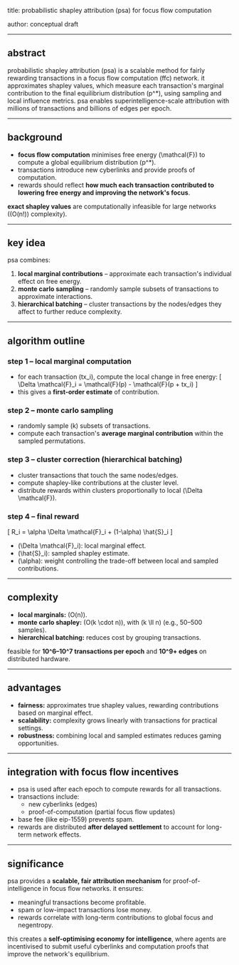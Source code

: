 title: probabilistic shapley attribution (psa) for focus flow computation

author: conceptual draft

---

## abstract

probabilistic shapley attribution (psa) is a scalable method for fairly rewarding transactions in a focus flow computation (ffc) network. it approximates shapley values, which measure each transaction's marginal contribution to the final equilibrium distribution \(p^*\), using sampling and local influence metrics. psa enables superintelligence-scale attribution with millions of transactions and billions of edges per epoch.

---

## background

- **focus flow computation** minimises free energy \(\mathcal{F}\) to compute a global equilibrium distribution \(p^*\).
- transactions introduce new cyberlinks and provide proofs of computation.
- rewards should reflect **how much each transaction contributed to lowering free energy and improving the network's focus**.

**exact shapley values** are computationally infeasible for large networks (\(O(n!)\) complexity).

---

## key idea

psa combines:
1. **local marginal contributions** – approximate each transaction's individual effect on free energy.
2. **monte carlo sampling** – randomly sample subsets of transactions to approximate interactions.
3. **hierarchical batching** – cluster transactions by the nodes/edges they affect to further reduce complexity.

---

## algorithm outline

### step 1 – local marginal computation
- for each transaction \(tx_i\), compute the local change in free energy:
\[
\Delta \mathcal{F}_i = \mathcal{F}(p) - \mathcal{F}(p + tx_i)
\]
- this gives a **first-order estimate** of contribution.

### step 2 – monte carlo sampling
- randomly sample \(k\) subsets of transactions.
- compute each transaction's **average marginal contribution** within the sampled permutations.

### step 3 – cluster correction (hierarchical batching)
- cluster transactions that touch the same nodes/edges.
- compute shapley-like contributions at the cluster level.
- distribute rewards within clusters proportionally to local \(\Delta \mathcal{F}\).

### step 4 – final reward
\[
R_i = \alpha \Delta \mathcal{F}_i + (1-\alpha) \hat{S}_i
\]

- \(\Delta \mathcal{F}_i\): local marginal effect.
- \(\hat{S}_i\): sampled shapley estimate.
- \(\alpha\): weight controlling the trade-off between local and sampled contributions.

---

## complexity

- **local marginals:** \(O(n)\).
- **monte carlo shapley:** \(O(k \cdot n)\), with \(k \ll n\) (e.g., 50–500 samples).
- **hierarchical batching:** reduces cost by grouping transactions.

feasible for **10^6–10^7 transactions per epoch** and **10^9+ edges** on distributed hardware.

---

## advantages

- **fairness:** approximates true shapley values, rewarding contributions based on marginal effect.
- **scalability:** complexity grows linearly with transactions for practical settings.
- **robustness:** combining local and sampled estimates reduces gaming opportunities.

---

## integration with focus flow incentives

- psa is used after each epoch to compute rewards for all transactions.
- transactions include:
  - new cyberlinks (edges)
  - proof-of-computation (partial focus flow updates)
- base fee (like eip-1559) prevents spam.
- rewards are distributed **after delayed settlement** to account for long-term network effects.

---

## significance

psa provides a **scalable, fair attribution mechanism** for proof-of-intelligence in focus flow networks. it ensures:

- meaningful transactions become profitable.
- spam or low-impact transactions lose money.
- rewards correlate with long-term contributions to global focus and negentropy.

this creates a **self-optimising economy for intelligence**, where agents are incentivised to submit useful cyberlinks and computation proofs that improve the network's equilibrium.

